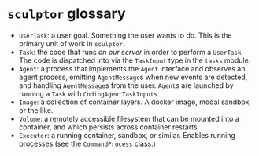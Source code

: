 # `sculptor` glossary

- `UserTask`: a user goal. Something the user wants to do. This is the primary unit of work in `sculptor`.
- `Task`: the code that runs *on our server* in order to perform a `UserTask`.
  The code is dispatched into via the `TaskInput` type in the `tasks` module.
- `Agent`: a process that implements the  `Agent` interface and observes an agent process, emitting `AgentMessage`s
  when new events are detected, and handling `AgentMessage`s from the user.
  `Agent`s are launched by running a `Task` with `CodingAgentTaskInputs`
- `Image`: a collection of container layers. A docker image, modal sandbox, or the like.
- `Volume`: a remotely accessible filesystem that can be mounted into a container, and which persists across container restarts.
- `Executor`: a running container, sandbox, or similar. Enables running processes (see the `CommandProcess` class.)
